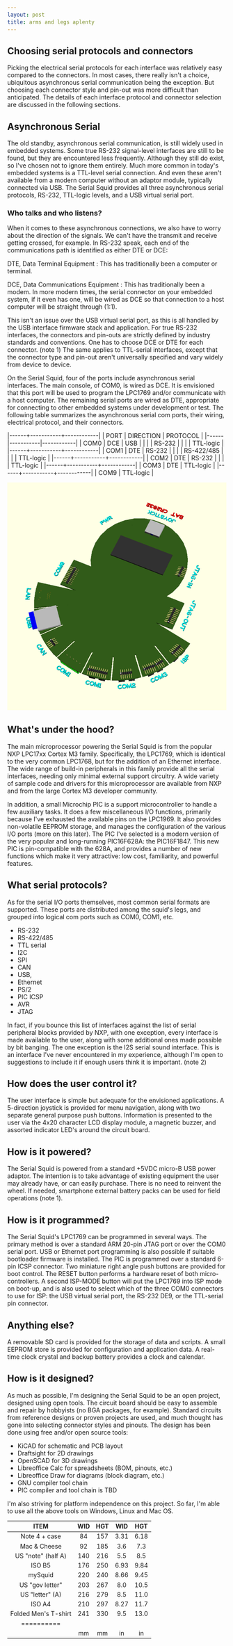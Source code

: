 ```yaml
---
layout: post
title: arms and legs aplenty
---
```


## Choosing serial protocols and connectors

Picking the electrical serial protocols for each interface was relatively easy compared to the connectors.  In most cases, there really isn't a choice, ubiquitous asynchronous serial communication being the exception.  But choosing each connector style and pin-out was more difficult than anticipated. The details of each interface protocol and connector selection are discussed in the following sections.

## Asynchronous Serial

The old standby, asynchronous serial communication, is still widely used in embedded systems.  Some true RS-232 signal-level interfaces are still to be found, but they are encountered less frequently.  Although they still do exist, so I've chosen not to ignore them entirely.  Much more common in today's embedded systems is a TTL-level serial connection. And even these aren't available from a modern computer without an adaptor module, typically connected via USB.  The Serial Squid provides all three asynchronous serial protocols, RS-232, TTL-logic levels, and a USB virtual serial port.

### Who talks and who listens?

When it comes to these asynchronous connections, we also have to worry about the direction of the signals.  We can't have the transmit and receive getting crossed, for example.  In RS-232 speak, each end of the communications path is identified as either DTE or DCE:

DTE, Data Terminal Equipment 
: This has traditionally been a computer or terminal.

DCE, Data Communications Equipment
: This has traditionally been a modem.  In more modern times, the serial connector on your embedded system, if it even has one, will be wired as DCE so that connection to a host computer will be straight through (1:1).

This isn't an issue over the USB virtual serial port, as this is all handled by the USB interface firmware stack and application.  For true RS-232 interfaces, the connectors and pin-outs are strictly defined by industry standards and conventions.  One has to choose DCE or DTE for each connector. (note 1)  The same applies to TTL-serial interfaces, except that the connector type and pin-out aren't universally specified and vary widely from device to device.

On the Serial Squid, four of the ports include asynchronous serial interfaces.  The main console, of COM0, is wired as DCE.  It is envisioned that this port will be used to program the LPC1769 and/or communicate with a host computer.  The remaining serial ports are wired as DTE, appropriate for connecting to other embedded systems under development or test.  The following table summarizes the asynchronous serial com ports, their wiring, electrical protocol, and their connectors.

|------+-----------+------------|
| PORT | DIRECTION | PROTOCOL   |
|------|-----------|------------|
| COM0 | DCE       | USB        |
|      |           | RS-232     |
|      |           | TTL-logic  |
|------+-----------+------------|
| COM1 | DTE       | RS-232     |
|      |           | RS-422/485 |
|      |           | TTL-logic  |
|------+-----------+------------|
| COM2 | DTE       | RS-232     |
|      |           | TTL-logic  |
|------+-----------+------------|
| COM3 | DTE       | TTL-logic  |
|------+-----------+------------|
| COM9 | TTL-logic  |









![Serial Squid, Bottom View](/images/serial-squid-bot-view-20160507.png) 

## What's under the hood?

  The main microprocessor powering the Serial Squid is from the popular NXP
LPC17xx Cortex M3 family. Specifically, the LPC1769, which is identical to the
very common LPC1768, but for the addition of an Ethernet interface. The wide
range of build-in peripherals in this family provide all the serial interfaces,
needing only minimal external support circuitry.  A wide variety of sample code
and drivers for this microprocessor are available from NXP and from the large
Cortex M3 developer community. <br />

  In addition, a small Microchip PIC is a support microcontroller to handle a few
auxiliary tasks.  It does a few miscellaneous I/O functions, primarily because
I've exhausted the available pins on the LPC1969.  It also provides
non-volatile EEPROM storage, and manages the configuration of the various I/O
ports (more on this later).  The PIC I've selected is a modern version of the
very popular and long-running PIC16F628A: the PIC16F1847.  This new PIC is
pin-compatible with the 628A, and provides a number of new functions which make
it very attractive: low cost, familiarity, and powerful features. <br />

## What serial protocols?

As for the serial I/O ports themselves, most common serial formats are supported.  These ports are distributed among the squid's legs, and grouped into logical com ports such as COM0, COM1, etc.  

* RS-232 
* RS-422/485
* TTL serial 
* I2C
* SPI 
* CAN 
* USB, 
* Ethernet 
* PS/2
* PIC ICSP
* AVR 
* JTAG

In fact, if you bounce this list of interfaces against the list of serial peripheral blocks provided by NXP, with one exception, every interface is made available to the user, along with some additional ones made possible by bit banging.  The one exception is the I2S serial sound interface.  This is an interface I've never encountered in my experience, although I'm open to suggestions to include it if enough users think it is important. (note 2)

## How does the user control it?

The user interface is simple but adequate for the envisioned applications.  A 5-direction joystick is provided for menu navigation, along with two separate general purpose push buttons.  Information is presented to the user via the 4x20 character LCD display module, a magnetic buzzer, and assorted indicator LED's around the circuit board.  

## How is it powered?

The Serial Squid is powered from a standard +5VDC micro-B USB power adaptor.  The intention is to take advantage of existing equipment the user may already have, or can easily purchase.  There is no need to reinvent the wheel.  If needed, smartphone external battery packs can be used for field operations (note 1).  

## How is it programmed?

The Serial Squid's LPC1769 can be programmed in several ways.  The primary method is over a standard ARM 20-pin JTAG port or over the COM0 serial port.  USB or Ethernet port programming is also possible if suitable bootloader firmware is installed.  The PIC is programmed over a standard 6-pin ICSP connector.  Two miniature right angle push buttons are provided for boot control.  The RESET button performs a hardware reset of both micro-controllers.  A second ISP-MODE button will put the LPC1769 into ISP mode on boot-up, and is also used to select which of the three COM0 connectors to use for ISP: the USB virtual serial port, the RS-232 DE9, or the TTL-serial pin connector.

## Anything else?

A removable SD card is provided for the storage of data and scripts.  A small EEPROM store is provided for configuration and application data.  A real-time clock crystal and backup battery provides a clock and calendar. 

## How is it designed?

As much as possible, I'm designing the Serial Squid to be an open project, designed using open tools.  The circuit board should be easy to assemble and repair by hobbyists (no BGA packages, for example).  Standard circuits from reference designs or proven projects are used, and much thought has gone into selecting connector styles and pinouts.  The design has been done using free and/or open source tools:

* KiCAD for schematic and PCB layout
* Draftsight for 2D drawings
* OpenSCAD for 3D drawings
* Libreoffice Calc for spreadsheets (BOM, pinouts, etc.)
* Libreoffice Draw for diagrams (block diagram, etc.)
* GNU compiler tool chain 
* PIC compiler and tool chain is TBD

I'm also striving for platform independence on this project.  So far, I'm able to use all the above tools on Windows, Linux and Mac OS.  

| ITEM | WID | HGT | WID | HGT | 
|:---:|:---:|:---:|:---:|:---:| 
| Note 4 + case | 84 | 157 | 3.31 | 6.18 |
| Mac & Cheese | 92 | 185 | 3.6 | 7.3  |
| US "note" (half A) | 140 | 216 | 5.5 | 8.5 |
| ISO B5  | 176 | 250 | 6.93 | 9.84  |
| mySquid | 220 | 240 | 8.66 | 9.45 |
| US "gov letter"  | 203 | 267 | 8.0 | 10.5 |
| US "letter" (A) | 216 | 279 | 8.5 | 11.0 |
| ISO A4  | 210 | 297 | 8.27 | 11.7 |
| Folded Men's T-shirt  | 241 | 330  | 9.5 | 13.0  |
|==========
|| mm | mm | in | in |


